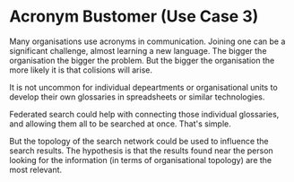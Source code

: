 # Acronym Bustomer (Use Case 3) 

Many organisations use acronyms in communication. Joining one can be 
a significant challenge, almost learning a new language. The bigger 
the organisation the bigger the problem. But the bigger the organisation
the more likely it is that colisions will arise. 

It is not uncommon for individual depeartments or organisational units
to develop their own glossaries in spreadsheets or similar technologies. 

Federated search could help with connecting those individual glossaries, 
and allowing them all to be searched at once. That's simple. 

But the topology of the search network could be used to influence 
the search results. The hypothesis is that the results found near the person
looking for the information (in terms of organisational topology) 
are the most relevant. 